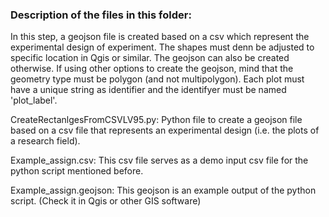 ### Description of the files in this folder:

In this step, a geojson file is created based on a csv which represent the experimental design of experiment. The shapes must denn be adjusted to specific location in Qgis or similar. The geojson can also be created otherwise. If using other options to create the geojson, mind that the geometry type must be polygon (and not multipolygon). Each plot must have a unique string as identifier and the identifyer must be named 'plot_label'.

CreateRectanlgesFromCSVLV95.py:
Python file to create a geojson file based on a csv file that represents an experimental design (i.e. the plots of a research field).

Example_assign.csv:
This csv file serves as a demo input csv file for the python script mentioned before.

Example_assign.geojson:
This geojson is an example output of the python script. (Check it in Qgis or other GIS software)